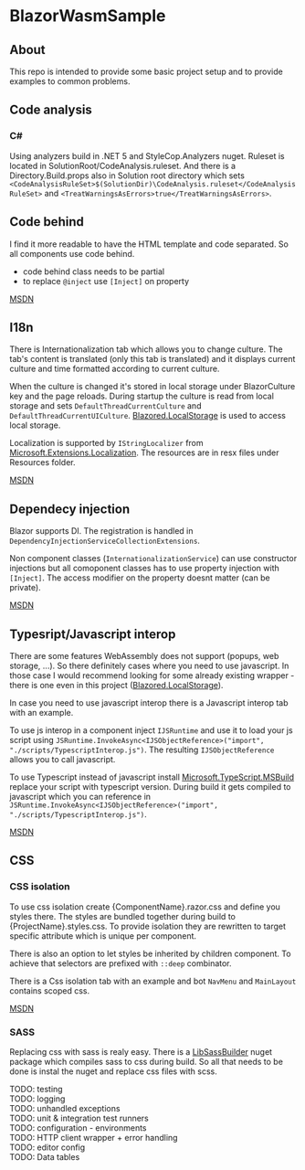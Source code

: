 # BlazorWasmSample
## About
This repo is intended to provide some basic project setup and to provide examples to common problems.

## Code analysis
### C#
Using analyzers build in .NET 5 and StyleCop.Analyzers nuget.
Ruleset is located in SolutionRoot/CodeAnalysis.ruleset.
And there is a Directory.Build.props also in Solution root directory which sets
`<CodeAnalysisRuleSet>$(SolutionDir)\CodeAnalysis.ruleset</CodeAnalysisRuleSet>` and `<TreatWarningsAsErrors>true</TreatWarningsAsErrors>`.
	
## Code behind
I find it more readable to have the HTML template and code separated.
So all components use code behind.
* code behind class needs to be partial
* to replace `@inject` use `[Inject]` on property

[MSDN](https://docs.microsoft.com/en-us/aspnet/core/blazor/components/?view=aspnetcore-3.1#partial-class-support)

## I18n
There is Internationalization tab which allows you to change culture. The tab's content is translated (only this tab is translated)
and it displays current culture and time formatted according to current culture.

When the culture is changed it's stored in local storage under BlazorCulture key and the page reloads.
During startup the culture is read from local storage and sets `DefaultThreadCurrentCulture` and `DefaultThreadCurrentUICulture`.
[Blazored.LocalStorage](https://www.nuget.org/packages/Blazored.LocalStorage/) is used to access local storage.

Localization is supported by `IStringLocalizer` from [Microsoft.Extensions.Localization](https://www.nuget.org/packages/Microsoft.Extensions.Localization/).
The resources are in resx files under Resources folder.

[MSDN](https://docs.microsoft.com/en-us/aspnet/core/blazor/globalization-localization?view=aspnetcore-3.1)

## Dependecy injection
Blazor supports DI. The registration is handled in `DependencyInjectionServiceCollectionExtensions`.

Non component classes (`InternationalizationService`) can use constructor injections but all comoponent classes has to use property injection with `[Inject]`.
The access modifier on the property doesnt matter (can be private).

[MSDN](https://docs.microsoft.com/en-us/aspnet/core/blazor/fundamentals/dependency-injection?view=aspnetcore-3.1)

## Typesript/Javascript interop
There are some features WebAssembly does not support (popups, web storage, ...). So there definitely cases where you need to use javascript.
In those case I would recommend looking for some already existing wrapper - there is one even in this project ([Blazored.LocalStorage](https://www.nuget.org/packages/Blazored.LocalStorage/)).

In case you need to use javascript interop there is a Javascript interop tab with an example.

To use js interop in a component inject `IJSRuntime` and use it to load your js script using `JSRuntime.InvokeAsync<IJSObjectReference>("import", "./scripts/TypescriptInterop.js")`.
The resulting `IJSObjectReference` allows you to call javascript.

To use Typescript instead of javascript install [Microsoft.TypeScript.MSBuild](https://www.nuget.org/packages/Microsoft.TypeScript.MSBuild/) replace your script with typescript version.
During build it gets compiled to javascript which you can reference in `JSRuntime.InvokeAsync<IJSObjectReference>("import", "./scripts/TypescriptInterop.js")`.

[MSDN](https://docs.microsoft.com/en-us/aspnet/core/blazor/call-javascript-from-dotnet?view=aspnetcore-5.0)

## CSS
### CSS isolation
To use css isolation create {ComponentName}.razor.css and define you styles there. The styles are bundled together during build to {ProjectName}.styles.css.
To provide isolation they are rewritten to target specific attribute which is unique per component.

There is also an option to let styles be inherited by children component. To achieve that selectors are prefixed with `::deep` combinator.

There is a Css isolation tab with an example and bot `NavMenu` and `MainLayout` contains scoped css.

[MSDN](https://docs.microsoft.com/en-us/aspnet/core/blazor/components/css-isolation?view=aspnetcore-5.0#css-preprocessor-support)

### SASS
Replacing css with sass is realy easy. There is a [LibSassBuilder](https://www.nuget.org/packages/LibSassBuilder) nuget package which compiles sass to css during build.
So all that needs to be done is instal the nuget and replace css files with scss.


TODO: testing  
TODO: logging  
TODO: unhandled exceptions  
TODO: unit & integration test runners   
TODO: configuration - environments   
TODO: HTTP client wrapper + error handling   
TODO: editor config  
TODO: Data tables   
